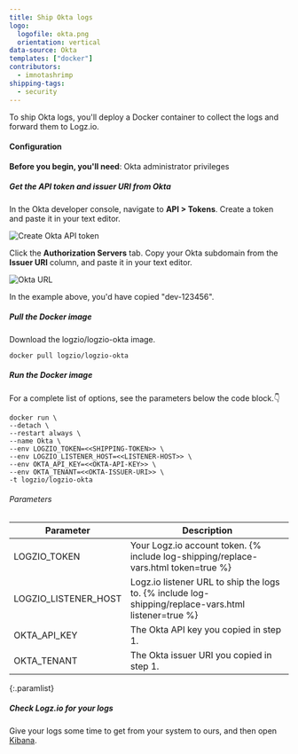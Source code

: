 ```yaml
---
title: Ship Okta logs
logo:
  logofile: okta.png
  orientation: vertical
data-source: Okta
templates: ["docker"]
contributors:
  - imnotashrimp
shipping-tags:
  - security
---
```


To ship Okta logs,
you'll deploy a Docker container
to collect the logs and forward them to Logz.io.

#### Configuration

**Before you begin, you'll need**:
Okta administrator privileges

<div class="tasklist">

##### Get the API token and issuer URI from Okta

In the Okta developer console,
navigate to **API > Tokens**.
Create a token and paste it in your text editor.

![Create Okta API token](https://dytvr9ot2sszz.cloudfront.net/logz-docs/log-shipping/okta-create-token.png)

Click the **Authorization Servers** tab.
Copy your Okta subdomain from the **Issuer URI** column,
and paste it in your text editor.

![Okta URL](https://dytvr9ot2sszz.cloudfront.net/logz-docs/log-shipping/okta-issuer-uri.png)

In the example above, you'd have copied "dev-123456".

##### Pull the Docker image

Download the logzio/logzio-okta image.

```shell
docker pull logzio/logzio-okta
```

##### Run the Docker image

For a complete list of options, see the parameters below the code block.👇

```shell
docker run \
--detach \
--restart always \
--name Okta \
--env LOGZIO_TOKEN=<<SHIPPING-TOKEN>> \
--env LOGZIO_LISTENER_HOST=<<LISTENER-HOST>> \
--env OKTA_API_KEY=<<OKTA-API-KEY>> \
--env OKTA_TENANT=<<OKTA-ISSUER-URI>> \
-t logzio/logzio-okta
```

###### Parameters

| Parameter | Description |
|---|---|
| LOGZIO_TOKEN <span class="required-param"></span> | Your Logz.io account token. {% include log-shipping/replace-vars.html token=true %} <!-- logzio-inject:account-token --> |
| LOGZIO_LISTENER_HOST <span class="required-param"></span> | Logz.io listener URL to ship the logs to. {% include log-shipping/replace-vars.html listener=true %} |
| OKTA_API_KEY <span class="required-param"></span> | The Okta API key you copied in step 1. |
| OKTA_TENANT <span class="required-param"></span> | The Okta issuer URI you copied in step 1. |
{:.paramlist}

##### Check Logz.io for your logs

Give your logs some time to get from your system to ours,
and then open [Kibana](https://app.logz.io/#/dashboard/kibana).

</div>
